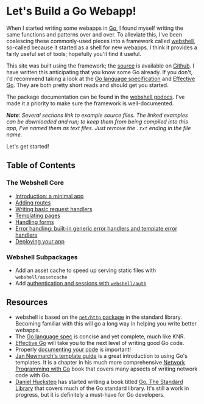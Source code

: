 # Let's Build a Go Webapp!

When I started writing some webapps in [Go](http://golang.org), I found
myself writing the same functions and patterns over and over. To alleviate
this, I've been coalescing these commonly-used pieces into a framework
called [webshell](http://gokyle.github.com/webshell/), so-called because
it started as a shell for new webapps. I think it provides a fairly useful
set of tools; hopefully you'll find it useful.

This site was built using the framework; the [source](http://github.com/gokyle/webshell_tutorial)
is available on [Github](https://www.github.com). I have written this
anticipating that you know some Go already. If you don't, I'd recommend taking
a look at the [Go language specification](http://golang.org/ref/spec) and
[Effective Go](http://golang.org/doc/effective_go.html). They are both pretty
short reads and should get you started.

The package documentation can be found in the
[webshell godocs](http://gopkgdoc.appspot.com/github.com/gokyle/webshell). I've
made it a priority to make sure the framework is well-documented.

***Note***: *Several sections link to example source files. The linked examples
can be downloaded and run; to keep them from being compiled into this app,
I've named them as text files. Just remove the `.txt` ending in the file name.*

Let's get started!

## Table of Contents

### The Webshell Core
* [Introduction: a minimal app](/intro)
* [Adding routes](/routes)
* [Writing basic request handlers](/basic_handlers)
* [Templating pages](/templating)
* [Handling forms](/forms)
* [Error handling: built-in generic error handlers and template error handlers](/errors)
* [Deploying your app](/deployment)

### Webshell Subpackages
* Add an asset cache to speed up serving static files with `webshell/assetcache`
* Add [authentication and sessions with `webshell/auth`](/auth)

## Resources
* webshell is based on the [`net/http` package](http://golang.org/pkg/net/http) 
in the standard library. Becoming familiar with this will go a long
way in helping you write better webapps.
* The [Go language spec](http://golang.org/ref/spec) is concise and yet
complete, much like KNR.
* [Effective Go](http://golang.org/doc/effective_go.html) will take you to
the next level of writing good Go code.
* Properly [documenting your code](http://golang.org/doc/articles/godoc_documenting_go_code.html)
is important!
* [Jan Newmarch's template guide](http://jan.newmarch.name/go/template/chapter-template.html)
is a great introduction to using Go's templates. It is a chapter in his much
more comprehensive [Network Programming with Go](http://jan.newmarch.name/go/)
book that covers many apsects of writing network code with Go.
* [Daniel Huckstep](http://verboselogging.com/) has started writing a book
titled [Go, The Standard Library](http://thestandardlibrary.com/go.html) that
covers much of the Go standard library. It's still a work in progress, but it
is definitely a must-have for Go developers.
